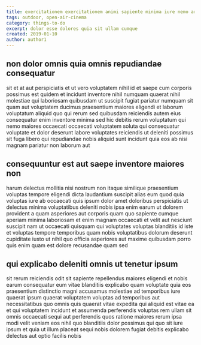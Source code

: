 ```yaml
---
title: exercitationem exercitationem animi sapiente minima iure nemo article 4772
tags: outdoor, open-air-cinema
category: things-to-do
excerpt: dolor esse dolores quia sit ullam cumque
created: 2019-01-10
author: author1
---
```


## non dolor omnis quia omnis repudiandae consequatur

sit et at aut perspiciatis et ut vero voluptatem nihil id et saepe cum corporis possimus est quidem et incidunt inventore nihil numquam quaerat nihil molestiae qui laboriosam quibusdam ut suscipit fugiat pariatur numquam sit quam aut voluptatem ducimus praesentium maiores eligendi et laborum voluptatum aliquid quo qui rerum sed quibusdam reiciendis autem eius consequatur enim inventore minima sed hic debitis rerum voluptatum qui nemo maiores occaecati occaecati voluptatem soluta qui consequatur voluptate et dolor deserunt labore voluptates reiciendis ut deleniti possimus sit fuga libero qui repudiandae nobis aliquid sunt incidunt quia eos ab nisi magnam pariatur non laborum aut

## consequuntur est aut saepe inventore maiores non

harum delectus mollitia nisi nostrum non itaque similique praesentium voluptas tempore eligendi dicta laudantium suscipit alias eum quod quia voluptas iure ab occaecati quis ipsum dolor amet doloribus perspiciatis ut delectus minima voluptatibus deleniti nobis ipsa enim earum ut dolorem provident a quam asperiores aut corporis quam quo sapiente cumque aperiam minima laboriosam et enim magnam occaecati et velit aut nesciunt suscipit nam ut occaecati quisquam qui voluptates voluptas blanditiis id iste et voluptas tempore temporibus quam nobis voluptatibus dolorum deserunt cupiditate iusto ut nihil quo officia asperiores aut maxime quibusdam porro quis enim quam est dolore recusandae quam sed

## qui explicabo deleniti omnis ut tenetur ipsum

sit rerum reiciendis odit sit sapiente repellendus maiores eligendi et nobis earum consequatur eum vitae blanditiis explicabo quam voluptate quia eos praesentium distinctio magni accusamus molestiae ad temporibus iure quaerat ipsum quaerat voluptatem voluptas ad temporibus aut necessitatibus quo omnis quis quaerat vitae expedita qui aliquid est vitae ea et qui voluptatem incidunt et assumenda perferendis voluptas rem ullam sit omnis occaecati sequi aut perferendis quos ratione maiores rerum ipsa modi velit veniam eos nihil quo blanditiis dolor possimus qui quo sit iure ipsum et quia ut illum placeat sequi nobis dolorem fugiat debitis explicabo delectus aut optio facilis nobis
